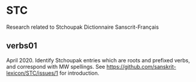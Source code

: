 # STC
Research related to Stchoupak Dictionnaire Sanscrit-Français

verbs01
-------

April 2020.  Identify Stchoupak entries which are roots and prefixed verbs, and correspond with MW spellings.
See https://github.com/sanskrit-lexicon/STC/issues/1 for introduction.

